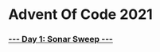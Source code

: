 # Advent Of Code 2021
### [--- Day 1: Sonar Sweep ---](https://github.com/roby65/AdventOfCode2021/tree/main/1)
